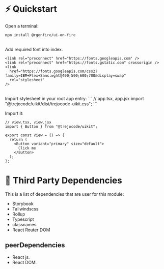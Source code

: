 # ⚡️ Quickstart

Open a terminal:
``` 
npm install @rgonfire/ui-on-fire
```
<br/>
Add required font into index.

```
<link rel="preconnect" href="https://fonts.googleapis.com" />
<link rel="preconnect" href="https://fonts.gstatic.com" crossorigin />
<link
  href="https://fonts.googleapis.com/css2?family=IBM+Plex+Sans:wght@400;500;600;700&display=swap"
  rel="stylesheet"
/>
```
<br/>
Import stylesheet in your root app entry:
``` 
// app.tsx, app.jsx
import "@trejocode/uikit/dist/trejocode-uikit.css";
```
<br/>

Import it:
```
// view.tsx, view.jsx
import { Button } from "@trejocode/uikit";

export const View = () => {
  return (
    <Button variant="primary" size="default">
      Click me
    </Button>
  );
};
```

# 🌱 Third Party Dependencies

This is a list of dependencies that are user for this module:

+ Storybook
+ Tailwindscss
+ Rollup
+ Typescript
+ classnames
+ React Router DOM

## peerDependencies
+ React js.
+ React DOM.

